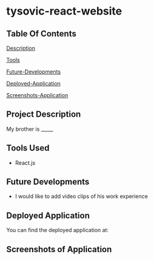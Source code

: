 # tysovic-react-website

## Table Of Contents

[Description](#project-description)

[Tools](#tools-used)

[Future-Developments](#future-developments)

[Deployed-Application](#deployed-application)

[Screenshots-Application](#screenshots-of-application)


## Project Description

My brother is _____

## Tools Used

* React.js

## Future Developments

* I would like to add video clips of his work experience

## Deployed Application

You can find the deployed application at:


## Screenshots of Application